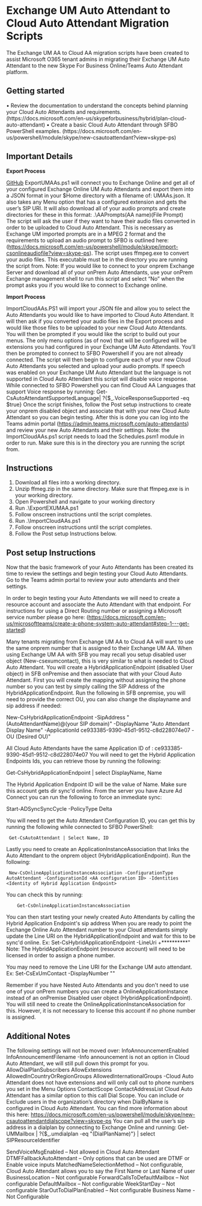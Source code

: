 <h1>Exchange UM Auto Attendant to Cloud Auto Attendant Migration Scripts</h1>

The Exchange UM AA to Cloud AA migration scripts have been created to assist Microsoft O365 tenant admins in migrating their Exchange UM Auto Attendant to the new Skype For Business Online/Teams Auto Attendant platform.


<h2>Getting started</h2>
•	Review the documentation to understand the concepts behind planning your Cloud Auto Attendants and requirements. (https://docs.microsoft.com/en-us/skypeforbusiness/hybrid/plan-cloud-auto-attendant)
•	Create a basic Cloud Auto Attendant through SFBO PowerShell examples.
(https://docs.microsoft.com/en-us/powershell/module/skype/new-csautoattendant?view=skype-ps)


<h2>Important Details</h2>

**Export Process**

[GitHub](http://github.com)
ExportUMAAs.ps1 will connect you to Exchange Online and get all of your configured Exchange Online UM Auto Attendants and export them into a JSON format in your $Home directory with a filename of: UMAAs.json. It also takes any Menu option that has a configured extension and gets the user’s SIP URI. 
It will also download all of your audio prompts and create directories for these in this format:
.\AAPrompts\(AA name)\(File Prompt)\
The script will ask the user if they want to have their audio files converted in order to be uploaded to Cloud Auto Attendant. This is necessary as Exchange UM imported prompts are in a MPEG 2 format and the requirements to upload an audio prompt to SFBO is outlined here: (https://docs.microsoft.com/en-us/powershell/module/skype/import-csonlineaudiofile?view=skype-ps). The script uses ffmpeg.exe to convert your audio files. This executable must be in the directory you are running the script from.
Note: If you would like to connect to your onprem Exchange Server and download all of your onPrem Auto Attendants, use your onPrem Exchange management shell to run this script and select “No” when the prompt asks you if you would like to connect to Exchange online.

**Import Process**

ImportCloudAAs.PS1 will import your JSON file and allow you to select the Auto Attendants you would like to have imported to Cloud Auto Attendant. 
It will then ask if you converted your audio files in the Export process and would like those files to be uploaded to your new Cloud Auto Attendants.
You will then be prompted if you would like the script to build out your menus. The only menu options (as of now) that will be configured will be extensions you had configured in your Exchange UM Auto Attendants.
You’ll then be prompted to connect to SFBO Powershell if you are not already connected.
The script will then begin to configure each of your new Cloud Auto Attendants you selected and upload your audio prompts. If speech was enabled on your Exchange UM Auto Attendant but the language is not supported in Cloud Auto Attendant this script will disable voice response. While connected to SFBO Powershell you can find Cloud AA Languages that support Voice response by running:
 Get-CsAutoAttendantSupportedLanguage| ?{$_.VoiceResponseSupported -eq $true} 
Once the script finishes, follow the Post setup instructions to create your onprem disabled object and associate that with your new Cloud Auto Attendant so you can begin testing.
After this is done you can log into the Teams admin portal (https://admin.teams.microsoft.com/auto-attendants) and review your new Auto Attendants and their settings.
Note: the ImportCloudAAs.ps1 script needs to load the Schedules.psm1 module in order to run. Make sure this is in the directory you are running the script from.


<h2>Instructions</h2>

1.	Download all files into a working directory. 
2.	Unzip ffmeg.zip in the same directory. Make sure that ffmpeg.exe is in your working directory.
3.	Open Powershell and navigate to your working directory
4.	Run .\ExportEXUMAA.ps1
5.	Follow onscreen instructions until the script completes.
6.	Run .\ImportCloudAAs.ps1
7.	Follow onscreen instructions until the script completes.
8.	Follow the Post setup Instructions below.


<h2>Post setup Instructions</h2>

Now that the basic framework of your Auto Attendants has been created its time to review the settings and begin testing your Cloud Auto Attendants. Go to the Teams admin portal to review your auto attendants and their settings.

In order to begin testing your Auto Attendants we will need to create a resource account and associate the Auto Attendant with that endpoint. For instructions for using a Direct Routing number or assigning a Microsoft service number please go here: (https://docs.microsoft.com/en-us/microsoftteams/create-a-phone-system-auto-attendant#step-1---get-started)

Many tenants migrating from Exchange UM AA to Cloud AA will want to use the same onprem number that is assigned to their Exchange UM AA. When using Exchange UM AA with SFB you may recall you setup disabled user object (New-csexumcontact), this is very similar to what is needed to Cloud Auto Attendant. You will create a HybridApplicationEndpoint (disabled User object) in SFB onPremise and then associate that with your Cloud Auto Attendant. First you will create the mapping without assigning the phone number so you can test by simply calling the SIP Address of the HybridApplicationEndpoint.
Run the following in SFB onpremise, you will need to provide the correct OU, you can also change the displayname and sip address if needed:
    
New-CsHybridApplicationEndpoint -SipAddress "(AutoAttendantName)@(your SIP domain)" -DisplayName "Auto Attendant Display Name" -ApplicationId ce933385-9390-45d1-9512-c8d228074e07 -OU (Desired OU)"

All Cloud Auto Attendants have the same Application ID of : ce933385-9390-45d1-9512-c8d228074e07
You will need to get the Hybrid Application Endpoints Ids, you can retrieve those by running the following: 

Get-CsHybridApplicationEndpoint | select DisplayName, Name

The Hybrid Application Endpoint ID will be the value of Name. Make sure this account gets dir sync'd online. From the server you have Azure Ad Connect you can run the following to force an immediate sync:

Start-ADSyncSyncCycle -PolicyType Delta

You will need to get the Auto Attendant Configuration ID, you can get this by running the following while connected to SFBO PowerShell: 

   	 Get-CsAutoAttendant | Select Name, ID

Lastly you need to create an ApplicationInstanceAssociation that links the Auto Attendant to the onprem object (HybridApplicationEndpoint). Run the following:

   	 New-CsOnlineApplicationInstanceAssociation -ConfigurationType AutoAttendant -ConfigurationId <AA configuration ID> -Identities <Identity of Hybrid Application Endpoint>
	
You can check this by running: 

    	Get-CsOnlineApplicationInstanceAssociation

You can then start testing your newly created Auto Attendants by calling the Hybrid Application Endpoint's sip address When you are ready to point the Exchange Online Auto Attendant number to your Cloud attendants simply update the Line URI on the HybridApplicationEndpoint and wait for this to be sync'd online.    Ex: Set-CsHybridApplicationEndpoint -LineUri +**********"
Note: The HybridApplicationEndpoint (resource account) will need to be licensed in order to assign a phone number.

You may need to remove the Line URI for the Exchange UM auto attendant. 
    Ex: Set-CsExUmContact -DisplayNumber ""

Remember if you have Nested Auto Attendants and you don't need to use one of your onPrem numbers you can create a OnlineApplicationInstance instead of an onPremise Disabled user object (HybridApplicationEndpoint). You will still need to create the OnlineApplicationInstanceAssociation for this. However, it is not necessary to license this account if no phone number is assigned.


<h2>Additional Notes</h2>

The following settings will not be moved over:
InfoAnnouncementEnabled
InfoAnnouncementFilename
-Info announcement is not an option in Cloud Auto Attendant, we will still pull down this prompt for you.
AllowDialPlanSubscribers
AllowExtensions
AllowedInCountryOrRegionGroups
AllowedInternationalGroups
-Cloud Auto Attendant does not have extensions and will only call out to phone numbers you set in the Menu Options
ContactScope
ContactAddressList
Cloud Auto Attendant has a similar option to this call Dial Scope. You can include or Exclude users in the organization’s directory when DialByName is configured in Cloud Auto Attendant. You can find more information about this here: https://docs.microsoft.com/en-us/powershell/module/skype/new-csautoattendantdialscope?view=skype-ps
You can pull all the user’s sip address in a dialplan by connecting to Exchange Online and running:
Get-UMMailbox | ?{$_.umdialplan -eq "(DialPlanName)"} | select SIPResourceIdentifier 

SendVoiceMsgEnabled – Not allowed in Cloud Auto Attendant
DTMFFallbackAutoAttendant – Only options that can be used are DTMF or Enable voice inputs
MatchedNameSelectionMethod – Not configurable, Cloud Auto Attendant allows you to say the First Name or Last Name of user
BusinessLocation – Not configurable
ForwardCallsToDefaultMailbox – Not configurable
DefaultMailbox – Not configurable
WeekStartDay – Not configurable
StarOutToDialPlanEnabled – Not configurable
Business Name - Not Configurable

